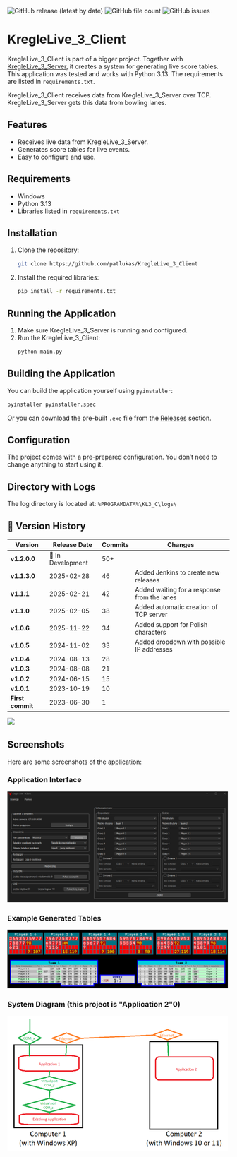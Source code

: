 ![GitHub release (latest by date)](https://img.shields.io/github/v/release/patlukas/KregleLive_3_Client?label=Latest%20Release)
![GitHub file count](https://img.shields.io/github/directory-file-count/patlukas/KregleLive_3_Client)
![GitHub issues](https://img.shields.io/github/issues/patlukas/KregleLive_3_Client)

# KregleLive_3_Client

KregleLive_3_Client is part of a bigger project. Together with [KregleLive_3_Server](https://github.com/patlukas/KregleLive_3_Server), it creates a system for generating live score tables. This application was tested and works with Python 3.13. The requirements are listed in `requirements.txt`.

KregleLive_3_Client receives data from KregleLive_3_Server over TCP. KregleLive_3_Server gets this data from bowling lanes.

## Features
- Receives live data from KregleLive_3_Server.
- Generates score tables for live events.
- Easy to configure and use.

## Requirements
- Windows
- Python 3.13
- Libraries listed in `requirements.txt`

## Installation
1. Clone the repository:
   ```bash
   git clone https://github.com/patlukas/KregleLive_3_Client
   ```
2. Install the required libraries:
   ```bash
   pip install -r requirements.txt
   ```

## Running the Application
1. Make sure KregleLive_3_Server is running and configured.
2. Run the KregleLive_3_Client:
   ```bash
   python main.py
   ```

## Building the Application
You can build the application yourself using `pyinstaller`:
```bash
pyinstaller pyinstaller.spec
```
Or you can download the pre-built `.exe` file from the [Releases](https://github.com/patlukas/KregleLive_3_Client/releases) section.

## Configuration
The project comes with a pre-prepared configuration. You don’t need to change anything to start using it.

## Directory with Logs
The log directory is located at: `%PROGRAMDATA%\KL3_C\logs\`

## 📌 Version History

| Version          | Release Date      | Commits | Changes                                      |
|------------------|-------------------|---------|----------------------------------------------|
| **v1.2.0.0**     | 🚧 In Development | 50+     |                                              |
| **v1.1.3.0**     | 2025-02-28        | 46      | Added Jenkins to create new releases         |  
| **v1.1.1**       | 2025-02-21        | 42      | Added waiting for a response from the lanes  |
| **v1.1.0**       | 2025-02-05        | 38      | Added automatic creation of TCP server       |
| **v1.0.6**       | 2025-11-22        | 34      | Added support for Polish characters          |
| **v1.0.5**       | 2024-11-02        | 33      | Added dropdown with possible IP addresses    |
| **v1.0.4**       | 2024-08-13        | 28      |                                              |
| **v1.0.3**       | 2024-08-08        | 21      |                                              |
| **v1.0.2**       | 2024-06-15        | 15      |                                              |
| **v1.0.1**       | 2023-10-19        | 10      |                                              |
| **First commit** | 2023-06-30        | 1       |                                              |
![](https://github.ct8.pl/readme/patlukas/KregleLive_3_Client)

## Screenshots
Here are some screenshots of the application:

### Application Interface
<img src="screenshots/SS_1.png" width="500">

### Example Generated Tables
<img src="screenshots/SS_2.png" width="500">

### System Diagram (this project is "Application 2"0)
<img src="screenshots/SS_3.png" width="500">
